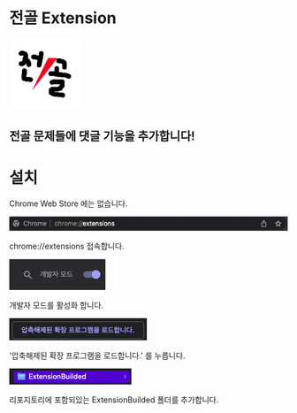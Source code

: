 # 전골 Extension

![전골 Extension 로고](https://github.com/Oein/JungolExtensions/blob/main/JungolAllInOneExtension/ExtensionBuilded/images/128.png?raw=true)

## 전골 문제들에 댓글 기능을 추가합니다!

# 설치

Chrome Web Store 에는 없습니다.

![chrome://extensions 접속](https://raw.githubusercontent.com/Oein/JungolExtensions/main/Img3.png)

chrome://extensions 접속합니다.

![개발자 모드 활성화](https://raw.githubusercontent.com/Oein/JungolExtensions/main/Img4.png)

개발자 모드를 활성화 합니다.

!['압축해제된 확장 프로그램을 로드합니다.' 를 누릅니다.](https://raw.githubusercontent.com/Oein/JungolExtensions/main/Img5.png)

'압축해제된 확장 프로그램을 로드합니다.' 를 누릅니다.

![리포지토리에 포함되있는 ExtensionBuilded 폴더를 추가합니다](https://raw.githubusercontent.com/Oein/JungolExtensions/main/Img6.png)

리포지토리에 포함되있는 ExtensionBuilded 폴더를 추가합니다.
